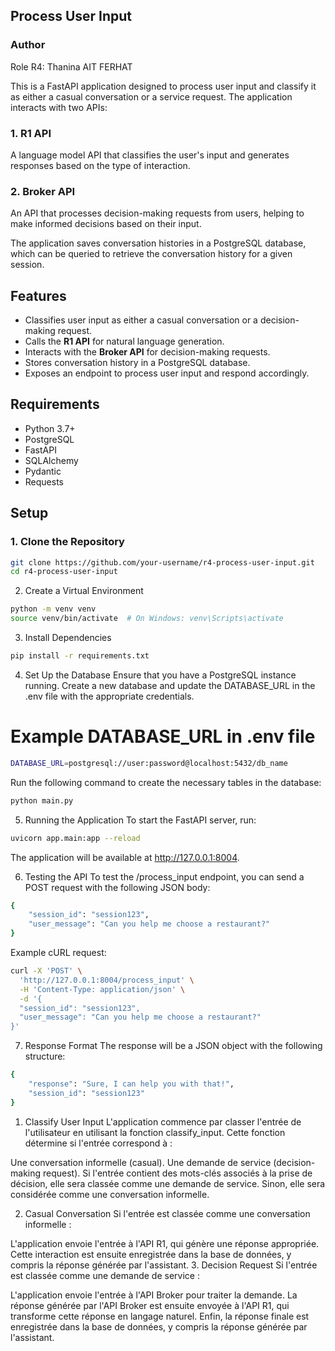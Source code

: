 ## Process User Input
### Author
Role R4: Thanina AIT FERHAT
 

This is a FastAPI application designed to process user input and classify it as either a casual conversation or a service request. The application interacts with two APIs:

### 1. **R1 API**
A language model API that classifies the user's input and generates responses based on the type of interaction.

### 2. **Broker API**
An API that processes decision-making requests from users, helping to make informed decisions based on their input.

The application saves conversation histories in a PostgreSQL database, which can be queried to retrieve the conversation history for a given session.

## Features

- Classifies user input as either a casual conversation or a decision-making request.
- Calls the **R1 API** for natural language generation.
- Interacts with the **Broker API** for decision-making requests.
- Stores conversation history in a PostgreSQL database.
- Exposes an endpoint to process user input and respond accordingly.

## Requirements

- Python 3.7+
- PostgreSQL
- FastAPI
- SQLAlchemy
- Pydantic
- Requests


## Setup

### 1. Clone the Repository

```bash
git clone https://github.com/your-username/r4-process-user-input.git
cd r4-process-user-input
```
2. Create a Virtual Environment
```bash
python -m venv venv
source venv/bin/activate  # On Windows: venv\Scripts\activate
```
3. Install Dependencies
```bash
pip install -r requirements.txt
```
4. Set Up the Database
Ensure that you have a PostgreSQL instance running. Create a new database and update the DATABASE_URL in the .env file with the appropriate credentials.


# Example DATABASE_URL in .env file
```bash
DATABASE_URL=postgresql://user:password@localhost:5432/db_name
```
Run the following command to create the necessary tables in the database:

```bash
python main.py
```
5. Running the Application
To start the FastAPI server, run:

```bash
uvicorn app.main:app --reload
```
The application will be available at http://127.0.0.1:8004.

6. Testing the API
To test the /process_input endpoint, you can send a POST request with the following JSON body:

```bash
{
    "session_id": "session123",
    "user_message": "Can you help me choose a restaurant?"
}
```
Example cURL request:

```bash
curl -X 'POST' \
  'http://127.0.0.1:8004/process_input' \
  -H 'Content-Type: application/json' \
  -d '{
  "session_id": "session123",
  "user_message": "Can you help me choose a restaurant?"
}'
```
7. Response Format
The response will be a JSON object with the following structure:

```bash
{
    "response": "Sure, I can help you with that!",
    "session_id": "session123"
}
```
1. Classify User Input
L'application commence par classer l'entrée de l'utilisateur en utilisant la fonction classify_input. Cette fonction détermine si l'entrée correspond à :

Une conversation informelle (casual).
Une demande de service (decision-making request).
Si l'entrée contient des mots-clés associés à la prise de décision, elle sera classée comme une demande de service. Sinon, elle sera considérée comme une conversation informelle.

2. Casual Conversation
Si l'entrée est classée comme une conversation informelle :

L'application envoie l'entrée à l'API R1, qui génère une réponse appropriée.
Cette interaction est ensuite enregistrée dans la base de données, y compris la réponse générée par l'assistant.
3. Decision Request
Si l'entrée est classée comme une demande de service :

L'application envoie l'entrée à l'API Broker pour traiter la demande.
La réponse générée par l'API Broker est ensuite envoyée à l'API R1, qui transforme cette réponse en langage naturel.
Enfin, la réponse finale est enregistrée dans la base de données, y compris la réponse générée par l'assistant.


